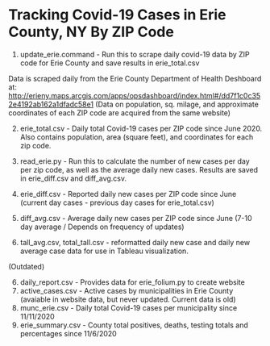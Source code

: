 # Tracking Covid-19 Cases in Erie County, NY By ZIP Code

1) update_erie.command - Run this to scrape daily covid-19 data by ZIP code for Erie County and save results in erie_total.csv

Data is scraped daily from the Erie County Department of Health Deshboard at:
http://erieny.maps.arcgis.com/apps/opsdashboard/index.html#/dd7f1c0c352e4192ab162a1dfadc58e1
(Data on population, sq. milage, and approximate coordinates of each ZIP code are acquired from the same website)

2) erie_total.csv - Daily total Covid-19 cases per ZIP code since June 2020. Also contains population, area (square feet), and coordinates for each zip code.

3) read_erie.py - Run this to calculate the number of new cases per day per zip code, as well as the average daily new cases. Results are saved in erie_diff.csv and diff_avg.csv.

4) erie_diff.csv - Reported daily new cases per ZIP code since June (current day cases - previous day cases for erie_total.csv)

5) diff_avg.csv - Average daily new cases per ZIP code since June (7-10 day average / Depends on frequency of updates)

6) tall_avg.csv, total_tall.csv - reformatted daily new case and daily new average case data for use in Tableau visualization.
 
(Outdated)

6) daily_report.csv - Provides data for erie_folium.py to create website  
7) active_cases.csv - Active cases by municipalities in Erie County (avaiable in website data, but never updated. Current data is old)
8) munc_erie.csv - Daily total Covid-19 cases per municipality since 11/11/2020
9) erie_summary.csv - County total positives, deaths, testing totals and percentages since 11/6/2020
